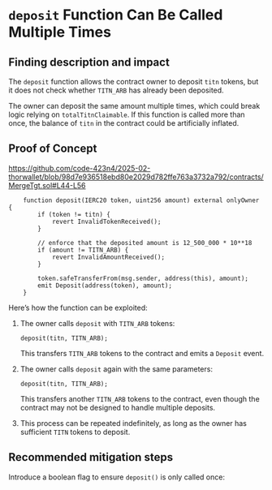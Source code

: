 # `deposit` Function Can Be Called Multiple Times

## Finding description and impact

The `deposit` function allows the contract owner to deposit `titn` tokens, but it does not check whether `TITN_ARB` has already been deposited.


The owner can deposit the same amount multiple times, which could break logic relying on `totalTitnClaimable`.
If this function is called more than once, the balance of `titn` in the contract could be artificially inflated.


## Proof of Concept
https://github.com/code-423n4/2025-02-thorwallet/blob/98d7e936518ebd80e2029d782ffe763a3732a792/contracts/MergeTgt.sol#L44-L56

```solidity
    function deposit(IERC20 token, uint256 amount) external onlyOwner {
        if (token != titn) {
            revert InvalidTokenReceived();
        }

        // enforce that the deposited amount is 12_500_000 * 10**18
        if (amount != TITN_ARB) {
            revert InvalidAmountReceived();
        }

        token.safeTransferFrom(msg.sender, address(this), amount);
        emit Deposit(address(token), amount);
    }
```
Here’s how the function can be exploited:

1. The owner calls `deposit` with `TITN_ARB` tokens:
   ```solidity
   deposit(titn, TITN_ARB);
   ```
   This transfers `TITN_ARB` tokens to the contract and emits a `Deposit` event.

2. The owner calls `deposit` again with the same parameters:
   ```solidity
   deposit(titn, TITN_ARB);
   ```
   This transfers another `TITN_ARB` tokens to the contract, even though the contract may not be designed to handle multiple deposits.

3. This process can be repeated indefinitely, as long as the owner has sufficient `TITN` tokens to deposit.


## Recommended mitigation steps

Introduce a boolean flag to ensure `deposit()` is only called once:

